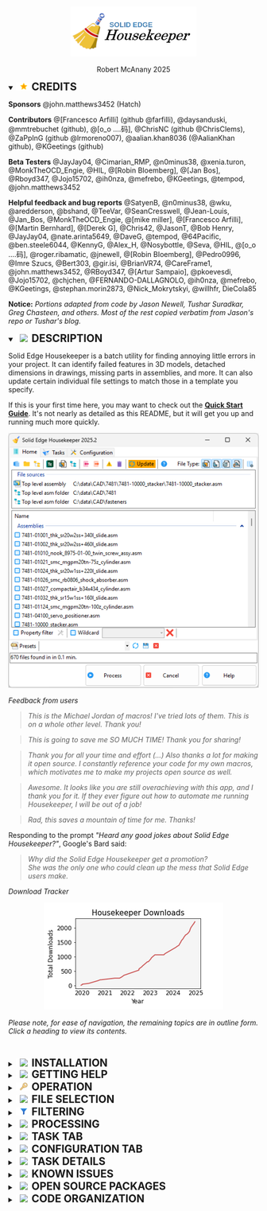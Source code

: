 <div class="center">
  <p align=center>
  <img src="My%20Project/media/logo.png" width=50%;>
  <p align=center>
  <span class="description">Robert McAnany 2025</span>
</div>

<details open><summary><h2 style="margin:0px; display:inline-block"><img src="My%20Project/media/spacer.png"><img src="Resources/icons8-gold-star-16.png"><img src="My%20Project/media/spacer.png">CREDITS</h2></summary>

**Sponsors**
@john.matthews3452 (Hatch)

**Contributors**
@[Francesco Arfilli] (github @farfilli), @daysanduski, @mmtrebuchet (github), @[o_o ....码], @ChrisNC (github @ChrisClems), @ZaPpInG (github @lrmoreno007), @aalian.khan8036 (@AalianKhan  github), @KGeetings (github)

**Beta Testers**
@JayJay04, @Cimarian_RMP, @n0minus38, @xenia.turon, @MonkTheOCD_Engie, @HIL, @[Robin BIoemberg], @[Jan Bos], @Rboyd347, @Jojo15702, @ih0nza, @mefrebo, @KGeetings, @tempod, @john.matthews3452

**Helpful feedback and bug reports**
@SatyenB, @n0minus38, @wku, @aredderson, @bshand, @TeeVar, @SeanCresswell, @Jean-Louis, @Jan_Bos, @MonkTheOCD_Engie, @[mike miller], @[Francesco Arfilli], @[Martin Bernhard], @[Derek G], @Chris42, @JasonT, @Bob Henry, @JayJay04, @nate.arinta5649, @DaveG, @tempod, @64Pacific, @ben.steele6044, @KennyG, @Alex_H, @Nosybottle, @Seva, @HIL, @[o_o ....码], @roger.ribamatic, @jnewell, @[Robin BIoemberg], @Pedro0996, @Imre Szucs, @Bert303, @gir.isi, @BrianVR74, @CareFrame1, @john.matthews3452, @RBoyd347, @[Artur Sampaio], @pkoevesdi, @Jojo15702, @chjchen, @FERNANDO-DALLAGNOLO, @ih0nza, @mefrebo, @KGeetings, @stephan.morin2873, @Nick_Mokrytskyi, @willhfr, DieCola85

**Notice:**
*Portions adapted from code by Jason Newell, Tushar Suradkar, Greg Chasteen, and others.  Most of the rest copied verbatim from Jason's repo or Tushar's blog.*

</details>

<details open><summary><h2 style="margin:0px; display:inline-block"><img src="My%20Project/media/spacer.png"><img src="Resources/Info-16.png"><img src="My%20Project/media/spacer.png">DESCRIPTION</h2></summary>

Solid Edge Housekeeper is a batch utility for finding annoying little errors in your project. It can identify failed features in 3D models, detached dimensions in drawings, missing parts in assemblies, and more.  It can also update certain individual file settings to match those in a template you specify.

If this is your first time here, you may want to check out the [<ins>**Quick Start Guide**</ins>](https://github.com/rmcanany/SolidEdgeHousekeeper/blob/master/quick_start_guide.md).  It's not nearly as detailed as this README, but it will get you up and running much more quickly.


<p align="center">
  <img src="My%20Project/media/home_tab_done.png">
</p>

*Feedback from users*

> *This is the Michael Jordan of macros!  I've tried lots of them.  This is on a whole other level.  Thank you!*

> *This is going to save me SO MUCH TIME!  Thank you for sharing!*

> *Thank you for all your time and effort (...) Also thanks a lot for making it open source. I constantly reference your code for my own macros, which motivates me to make my projects open source as well.*

> *Awesome. It looks like you are still overachieving with this app, and I thank you for it. If they ever figure out how to automate me running Housekeeper, I will be out of a job!*

> *Rad, this saves a mountain of time for me. Thanks!*

Responding to the prompt *"Heard any good jokes about Solid Edge Housekeeper?"*, Google's Bard said:

> *Why did the Solid Edge Housekeeper get a promotion?*  
> *She was the only one who could clean up the mess that Solid Edge users make.*

*Download Tracker*

<p align="center">
  <img src="My%20Project/media/plot_downloads.png">
</p>

*Please note, for ease of navigation, the remaining topics are in outline form.  Click a heading to view its contents.*

</details>

<details><summary><h2 style="margin-bottom:-20px; display:inline-block"><img src="My%20Project/media/spacer.png"><img src="Resources/TaskSaveAs.png"><img src="My%20Project/media/spacer.png">INSTALLATION</h2></summary>


The preferred method is to clone the project and compile it yourself.  The other option is to use the [<ins>**Latest Release**</ins>](https://github.com/rmcanany/SolidEdgeHousekeeper/releases). It will be the top entry on the page. 


<p align="center">
  <img src="My%20Project/media/release_page.png">
</p>

Click the file `SolidEdgeHousekeeper-VYYYY.N.zip` (`YYYY` = Year, `N` = Release Number).  You may have to expand the Assets dropdown to see it.  Your browser should prompt you to save it. 

Choose a convenient location on your machine. Extract the zip file (right-click > Extract All).  Verify the directory is not read-only (right-click > Properties).  The program needs write access to function properly.  

Double-click `Housekeeper.exe` to run.  The first time you do, you may get a `Windows Protected Your PC` message.  You can click `More Info` followed by `Run Anyway` to launch the program. 

</details>

<details>
<summary><h2 style="margin:0px; display:inline-block"><img src="My%20Project/media/spacer.png"><img src="Resources/icons8_help_16.png"><img src="My%20Project/media/spacer.png">GETTING HELP</h2></summary>

Start with the context-sensitive help icon ![Table of Contents](My%20Project/media/help.png).  Every command, and most dialogs, have one.  

If you need more general information, try the [<ins>**Readme**</ins>](#readme).  GitHub provides a Table of Contents with links to all topics in the file.  Look for this icon ![Table of Contents](Resources/github_toc.png) on the far right of the file's header banner.  It opens an outline view of the document, which can be a great help in finding what you're looking for.

Ask questions, report bugs, or suggest improvements on the [<ins>**Solid Edge Forum**</ins>](https://community.sw.siemens.com/s/topic/0TO4O000000MihiWAC/solid-edge).

## HELPING OUT

If you want to make Housekeeper better, join us as a beta tester! Beta testing is nothing more than conducting your own workflow on your own files and telling me if you run into problems. It isn't meant to be a lot of work. The big idea is to make the program better for you and me and everyone else!

To sign up, message me, RobertMcAnany, on the forum. (The `Messages` button is hidden under your profile picture, at the very top right of the page). Unsubscribe the same way. To combat bots and spam, I will probably ignore requests from `User16612341234...`. (Change you nickname in `My Profile`, also under your profile picture). 

If you know .NET, or want to learn, there's more to do!  If you're new to GitHub collaboration, head over to [<ins>**ToyProject**</ins>](https://github.com/rmcanany/ToyProject). There are instructions and links to get you up to speed.  Otherwise, feel free to fork the repo and start in with those PRs!
</details>

<details>
<summary><h2 style="margin:0px; display:inline-block"><img src="My%20Project/media/spacer.png"><img src="Resources/icons8-key-16.png"><img src="My%20Project/media/spacer.png">OPERATION</h2></summary>

![Tabs](My%20Project/media/tabs.png)

Select which files to process on the **Home Tab**.  Select what to do on the **Task Tab**.  There are many options for selecting files.  See [<ins>**FILE SELECTION**</ins>](#file-selection) below for details. 

If any errors are found, a log file will be written to your temp folder. It will identify each error and the file in which it occurred. When processing is complete, the log file is opened in Notepad for review. If you want to open an old log file, look for file names starting with 'Housekeeper' in the `%temp%` folder.

![Status Bar](My%20Project/media/status_bar_ready.png)

To start execution, click the `Process` button.  The status bar tracks progress. You can also stop execution if desired. See the [<ins>**PROCESSING**</ins>](#processing) section for details.

</details>


<details><summary><h2 style="margin:0px; display:inline-block"><img src="My%20Project/media/spacer.png"><img src="Resources/icons8_Folders_16.png"><img src="My%20Project/media/spacer.png">FILE SELECTION</h2></summary>

<details><summary><h3 style="margin:0px; display:inline-block"><img src="My%20Project/media/spacer.png"><img src="Resources/icons8_Folder_16.png"><img src="My%20Project/media/spacer.png">Selection</h3></summary>

You can select files by folder, subfolder, top-level assembly, top-level folder, or list. There can be any number of each, in any combination.  

Another option is to drag and drop files from Windows File Explorer. You can use drag and drop and the toolbar in combination.

An alternative method is to select files with errors from a previous run. 

For new users, there is one potential point of confusion.  Most of the commands discussed below populate the *File Sources* list, not the *File List* itself.  To get the *File List* from the *File Sources*, you need to click the `Update` button.  If an update is needed, it should be colored orange to let you know.

![Toolbar](My%20Project/media/selection_toolbar_labeled.png)

<details><summary><h4 style="margin:0px; display:inline-block">Select by Folder</h4></summary>

Choose this option to select individual files, files within a single folder, or a folder and its subfolders. Referring to the toolbar diagram, tool group 1, 

- Click ![File](Resources/icons8_versions_16.png) to select individual files
- Click ![Folder](Resources/icons8_Folder_16.png) to select a single folder
- Click ![Folders](Resources/icons8_folder_tree_16.png) to select a folder and sub folders

The dialog that appears with these commands has `multi-select` enabled, meaning you can select any number of files/folders at a time.

</details>

<details><summary><h4 style="margin:0px; display:inline-block">Select from TeamCenter</h4></summary>

Choose this option to select files from TeamCenter. Referring to the toolbar diagram, tool group 2, 

- Click ![TeamCenter](Resources/teamcenter.png) to select files from TeamCenter.  The following dialog is displayed.

![Add Teamcenter Items](My%20Project/media/add_teamcenter_items.png)

You search by Item ID and Revision, pasting from Excel if desired.  Prompts for a login if required.  If the Revision field is blank, it returns the most recent.  You can filter by file type.  You can add all files, or select from the list. 

The files are downloaded to your cache, then copied into Housekeeper's file list.  

The options button ![Options](Resources/icons8_Tools_16.png) lets you enter a regular expression to use to validate the Item ID and Revision.  For no validation, enter `^.*$`.  Regular expressions are flexible and powerful, but explaining them is beyond the scope of this document. For more information see [<ins>**REGEX in .NET**</ins>](https://learn.microsoft.com/en-us/dotnet/standard/base-types/regular-expression-language-quick-reference), or better yet find a programmer who uses them daily.  That's what I do.

</details>

<details><summary><h4 style="margin:0px; display:inline-block">Select by Top Level Assembly</h4></summary>

Choose this option to select files linked to an assembly. Referring to the toolbar diagram, tool group 3, 

- click ![Assembly](Resources/ST9%20-%20asm.png) to choose the assembly
- click ![Assembly Folders](Resources/icons8_Folders_16.png) to choose the search path for *where used* files

You would be asking for trouble specifying more than one top-level assembly.  However, you can have any number of folders.  As with the previous commands, `multi-select` is enabled for folders. Note the program always includes subfolders for *where used* files.

There are a lot of options with this selection type.  They are covered here.  Shown below is the top-level assembly configuration page.

![Top level assembly options](My%20Project/media/configuration_tab_top_level_assembly_page.png)

A top level assembly search can optionally report files with no links to the assembly.  Set this and other options on the **Configuration Tab -- Top Level Assembly Page** as shown above.

When selecting a top-level assembly, you can automatically include the folder in which it resides. This `auto include` option is on by default. 

If `auto include` is turned off, you do not have to specify any folders. In that case, Housekeeper simply finds files directly linked to the specified assembly and subassemblies. Note this means that no draft files will be found. For that reason, a warning is displayed; disable the `Warn me` option to turn it off.

If you *do* specify one or more folders, there are two options for performing *where used*, **Top Down** or **Bottom Up** (see next). Guidelines are given below, however it's not a bad idea to try both methods to see which works best for you.

<details><summary><h5 style="margin:0px; display:inline-block">Bottom Up</h5></summary>

Bottom up is meant for general purpose (hopefully indexed) directories (e.g., `\\BIG_SERVER\all_parts\`), where the number of files in the folder(s) far exceed the number of files in the assembly. The program gets links by recursion, then finds draft files with *where used*. If your draft files have the same name as the model they depict, click that option and the program will find drawings directly, bypassing the often time-consuming *where used* operation. 

A bottom up search requires a valid Fast Search Scope filename, (e.g., `C:\Program Files\...\Preferences\FastSearchScope.txt`), which tells the program if the specified folder is on an indexed drive. 

</details>

<details><summary><h5 style="margin:0px; display:inline-block">Top Down</h5></summary>

Top down is meant for self-contained project directories (e.g., `C:\Projects\Project123\`), where most of the files in the folder(s) are related to the assembly. The program opens every file within and below the top-level assembly folder(s). As it does, it creates a graph of the links. The graph is subsequently traversed to find related files. I don't know how it works; my son did that part. 

A bottom up search requires a valid LinkMgmt filename, (e.g., `C:\Program Files\...\Preferences\LinkMgmt.txt`), which tells the program the order in which to resolve links. 

</details>

<details><summary><h5 style="margin:0px; display:inline-block">Include Parents of Part Copies</h5></summary>

This option may be confusing.  Referring to the diagram, note that `C.par` is a parent of `B.par`.  `B.par` is in `top.asm`, while `C.par` is not. Enabling the option means that `C.par` would be included in the search results.

![Top level assembly options](My%20Project/media/top_level_assy_diagram.png)

</details>

</details>

<details><summary><h4 style="margin:0px; display:inline-block">Select by List</h4></summary>

OK, that's enough about top-level assemblies.  Getting back to our file selection options, referring to the toolbar diagram, tool group 4, 
- Click ![Import List](Resources/icons8_Import_16.png) to import a list
- Click ![Export List](Resources/icons8_Export_16.png) to export one

If you are importing a list from another source, be aware that the file names must contain the full path.  E.g., `D:\Projects\Project123\Partxyz.par`, not just `Partxyz.par`.

</details>

<details><summary><h4 style="margin:0px; display:inline-block">Tools</h4></summary>

Referring to the toolbar diagram, tool group 5, 
- Click ![Errors](Resources/icons8_Error_16.png) to select only files that encountered an error. All other files will be removed from the list.  To reproduce the TODO list functionality from previous versions, you can export the resultant list if desired.
- Click ![Remove All](Resources/icons8_trash_16.png) to remove all folders and files from the list.

</details>

<details><summary><h4 style="margin:0px; display:inline-block">Update</h4></summary>

Referring to the toolbar diagram, tool group 6, 
- Click ![Update](Resources/Synch_16.png) to populate the file list from the File Sources and Filters. If any Sources are added or removed, or a change is made to a Filter (see [<ins>**Filtering**</ins>](#filtering) below), an update is required.  In those cases the button will turn orange to let you know.  

</details>

<details><summary><h4 style="margin:0px; display:inline-block">File Type</h4></summary>

You can limit the search to return only selected types of Solid Edge files. Referring to the toolbar diagram, tool group 7, 
- Click ![Assembly](Resources/ST9%20-%20asm.png) to toggle assembly file selection
- Click ![Part](Resources/ST9%20-%20par.png)  to toggle part file selection
- Click ![Sheet Metal](Resources/ST9%20-%20psm.png)  to toggle sheet metal file selection
- Click ![Draft](Resources/ST9%20-%20dft.png)  to toggle draft file selection

</details>

<details><summary><h4 style="margin:0px; display:inline-block">File List Options</h4></summary>

You can customize the list to show file properties if desired.  Referring to the toolbar diagram, tool group 8, 
- Click ![Columns](Resources/icons8_table_properties_16.png) to open the column selection pane, shown on the left below

![Customize file list columns](My%20Project/media/file_list_columns_customize.png)

Click the Add button to bring up the Property Selector dialog.  By default, it shows properties you added to your Favorites.  To show all properties, click the Show All Props button.  Note, before you can use properties, they must first be read from your templates.  See the [<ins>**Templates Page**</ins>](#templates-page) for details.

Getting properties for a large number of files can take some time.  If that's the case, when you click Update, the program asks whether or not to display them.

You can edit properties directly on the list.  Double-click the property and enter the new value.  You can also sort the list by column.  Click the column header to sort.  Click it again to reverse the order.

</details>

<details><summary><h4 style="margin:0px; display:inline-block">Shortcut Menu</h4></summary>

If you select one or more files on the list, you can click the right mouse button for more options.  

![Shortcut Menu](My%20Project/media/shortcut_menu.png)

- **Open:** Opens the files in Solid Edge.
- **Open folder:** Opens the files in Windows File Explorer.
- **Find linked files:** Populates the list with files linked to a top-level assembly.  Similar to **Update** but no other File Sources are processed.
- **Process selected:** Runs selected Tasks on the selected files. This does the same thing as clicking the **Process** button.
- **Remove from list:** Moves the files to the *Excluded files* section of the list.
- **Move to Recycle Bin:** This is kinda asking for trouble, but can be handy with top-level assembly `Report unrelated files`.  If there are a lot of them, cleanup is a hassle.  Here's how I do it now.  
 
  - Save the Unrelated Files report as a `*.txt` file
  - Empty out the Recycle Bin
  - Clear the file list from the previous run.  *This is important so you don't mix in good files with the bad.*
  - Import the `*.txt` file and update the list
  - Select files you no longer need and use this command.  Then open the top level assembly; if it complains about missing files, run `Restore items` from the Recycle Bin.  (I do a few files at a time, then repeat.)

</details>

</details>

<details><summary><h3 style="margin:0px; display:inline-block"><img src="My%20Project/media/spacer.png"><img src="Resources/icons8_list_view_16.png"><img src="My%20Project/media/spacer.png">Sorting</h3></summary>

You can sort the file list in a variety of ways.

![File list sorting options](My%20Project/media/configuration_tab_sorting_page.png)

The options are `Unsorted`, `Alphabetical`, `Dependency`, or `Random sample`.  Set the sort mode on the **Configuration Tab -- Sorting Page** as shown above.

The `Unsorted` option is primarily intended to preserve the order of imported lists.  In some cases, for example printing job packets for distrubution, you may want to keep duplicate entries in the list.  Enable the option `Keep duplicates` to do so.

The `Dependency` option is useful in conjunction with the `Update part copy` command.  It is intended to help eliminate the tedious `model out-of-date` (dark gray corners) on drawings. 

Dependency ordering is not fool proof.  It has trouble with mutual dependencies, such as Interpart copies.  I've had some luck simply running `Update part copy` twice in a row.

The `Random sample` option randomly selects and shuffles  a fraction of the total files found.  The `Sample fraction` is a decimal number between `0.0` and `1.0`. This option is primarily intended for software testing, but can be used for any purpose.

</details>

<details><summary><h3 style="margin:0px; display:inline-block"><img src="My%20Project/media/spacer.png"><img src="Resources/TaskSetDocumentStatus.png"><img src="My%20Project/media/spacer.png">Document Status Options</h3></summary>

If you use the document Status functionality, you know that some settings place the file in read-only mode. These cannot normally be processed by Housekeeper.

You can get around this by checking `Process files as Available regardless of document Status`. Set the option on the **Configuration Tab -- Status Page** as shown below.

![Document Status](My%20Project/media/configuration_tab_status_page.png)

After processing, you can choose to change the Status back to the old value, or pick a new one. In the example, I decided to change everything to Available. You can select the new Status by clicking the appropriate button in the table. For instance, if you wanted to convert all Baselined files to Released, you would click the last button on the second row.

If you want simply to change the Status on a batch of files, rather than using this option, run the `Change Document Status` task instead.  That command runs in Microsoft's Structure Storage mode and is 100x to 400x faster than Solid Edge.

If you don't need to worry about document Status for your current task, it's not a bad idea to disable the `Process files as Available` option. That's because, when enabled, it has to open the file in Structured Storage before and after the run.  That shouldn't hurt anything, but opening and closing files unnecessarily isn't the greatest idea in the world.

</details>

</details>


<details><summary><h2 style="margin:0px; display:inline-block"><img src="My%20Project/media/spacer.png"><img src="Resources/icons8-filter-16.png"><img src="My%20Project/media/spacer.png">FILTERING</h2></summary>

Filters are a way to refine the list of files to process.  You can filter on file properties, or filenames (with a wildcard search). They can be used alone or in combination.

![Filter Toolbar](My%20Project/media/filter_toolbar.png)

<details><summary><h3 style="margin:0px; display:inline-block"><img src="My%20Project/media/spacer.png"><img src="Resources/icons8-search-16.png"><img src="My%20Project/media/spacer.png">Property Filter</h3></summary>

The property filter allows you to select files by their property values. Prior to using this tool, you first need to populate properties from your templates.  Please refer to instructions in the [<ins>**Configuration Tab -- Templates Page**</ins>](#templates-page) section of this Readme.

To configure a property filter, click the tool icon ![Configure](Resources/icons8_Tools_16.png) to the right of the Property filter checkbox. 

The Property Filter checks Draft files, but they often don't have properties of their own. For those files, Housekeeper can also search any models the drawing contains for the specified properties. Set the option on the [<ins>**Configuration Tab -- General Page**</ins>](#general-page). One situation where you might want to disable this option is when searching for file Status. See [<ins>**Document Status Options**</ins>](#document-status-options) below.

This is a powerful tool with a lot of options. These are detailed below.

<p align="center">
  <img src="My%20Project/media/property_filter.png">
</p>

<details><summary><h4 style="margin:0px; display:inline-block">Composing a Filter</h4></summary>

Compose a filter by defining one or more **Conditions**, and adding them one-by-one to the list. A **Condition** consists of a **Property**, a **Comparison**, and a **Value**. For example, `Material contains stainless`, where `Material` is the **Property**, `contains` is the **Comparison**, and `stainless` is the **Value**.

Any number of Conditions are allowed for a filter. The filters can be saved, modified, and deleted.  The tools to do so are in the **Toolbar -- Saved Setting Group**.

</details>

<details><summary><h4 style="margin:0px; display:inline-block">Property Set</h4></summary>

In addition to entering the `Property name`, you must also specify the `Property set`, either `System` or `Custom`.

`System` properties are in every Solid Edge file. They include `Material`, `Project`, etc. Some are in English only, others are localized.

`Custom` properties are ones that you create, probably in a template. Solid Edge also creates some Custom properties for you. These include `Exposed Variables` and output from the `Inspect > Physical Properties` command. The custom property names can be in any language. (In theory, at least -- not tested at this time. Not sure about the Solid Edge entries either.)

Template properties will know their `PropertySet`.  Unless you added it manually, that is, in which case you specify it yourself.

</details>

<details><summary><h4 style="margin:0px; display:inline-block">Comparison</h4></summary>

Select the Comparison from its dropdown box. The choices are `contains`, `is_exactly`, `wildcard_match`, `regex_match`, `>`, or `<`. The options `is_exactly`, `>`, and `<` are hopefully self-explanatory.

`Contains` means the **Value** can appear anywhere in the property. For example, if you specify `Aluminum` and a part file has `Aluminum 6061-T6`, you will get a match. Note, at this time, all Values (except see below for dates and numbers) are converted to lower case text before comparison. So `ALUMINUM`, `Aluminum`, and `aluminum` would all match.

`Wildcard_match` searches for a match with a wildcard pattern. For example `[bfj]ake` would match `bake`, `fake`, and `jake`. A more familiar example might be `Aluminum*`, which would match `Aluminum 6061-T6`, `Aluminum 2023`, etc. Unlike `contains`, in this example, `Cast Aluminum Jigplate` would *not* match because it doesn't start with `Aluminum`. (`*Aluminum*` *would* match, by the way.)

Internally the [<ins>**VB Like Operator**</ins>](https://docs.microsoft.com/en-us/dotnet/visual-basic/language-reference/operators/like-operator) is used to make the wildcard comparison.  Visit the link for details and examples.

`Regex_match` uses Regular Expressions.  They are flexible and powerful, but explaining them is beyond the scope of this document. For more information see [<ins>**REGEX in .NET**</ins>](https://learn.microsoft.com/en-us/dotnet/standard/base-types/regular-expression-language-quick-reference), or better yet find a programmer who uses them daily.  That's what I do.

</details>

<details><summary><h4 style="margin:0px; display:inline-block">Filter Formula</h4></summary>

**Default Formula**

Each Condition is assigned a variable name, (`A`, `B`, `...`). The default filter formula is to match all conditions (e.g., `A AND B AND C`).

In the image above, sticking with the default formula means you would get all parts in project 7481 made out of Stainless and engineered by Fred, i.e., `A AND B AND C`.

**Editing the Formula**

You can optionally change the formula. Click the `Edit Formula` button in the toolbar and type the desired expression. For example, if you wanted all parts from Project 7481, **either** made out of Stainless, **or** engineered by Fred, you would enter the formula shown, 
i.e., `A AND (B OR C)`.

**One More Thing About the Formula**

Prior to Housekeeper V2024.2, the formula, a boolean expression, was parsed and evaluated using the .NET built-in `VBScript` engine.  Oversimplifying a bit, that is no longer supported on 64-bit operating systems.

The program now uses `PowerShell` to do the evaluation.  The communication code is built into .NET, but `PowerShell` itself has to be installed separately.  On recent versions of Windows (maybe back to Win7, not sure) it comes bundled with the OS, so it shouldn't be an issue.

If there is an issue, like `PowerShell` isn't installed, you won't get an error message.  Instead, you'll get no files matching your property search.  If you know that's wrong, please mention it on the [<ins>**Solid Edge Forum**</ins>](https://community.sw.siemens.com/s/topic/0TO4O000000MihiWAC/solid-edge).  There may be other more .NET-native ways of evaluating the formula.

</details>

<details><summary><h4 style="margin:0px; display:inline-block">Dates and Numbers</h4></summary>

Dates and numbers are converted to their native format when possible. This is done to obtain commonsense results for `<` and `>`. Note the conversion is attempted even if the property type is `TEXT`, rather than `NUMBER`, `DATE`, or `YES/NO`.

Dates take the form `YYYYMMDD` when converted. This is the format that must be used in the `Value` field. So if you wanted all files dated before January 1, 2022, your condition would be `Custom.Date < 20220101`. The conversion is supposed to be locale-aware, however this has not been tested. Please ask on the Solid Edge Forum if it is not working correctly for you.

Numbers are converted to floating point decimals. In Solid Edge many numbers, in particular those from the variable table, include units. These must be stripped off by the program to make comparisons. Currently only distance and mass units are checked (`in`, `mm`, `lbm`, `kg`). It`s easy to add more, so please ask on the Forum if you need others.

</details>

<details><summary><h4 style="margin:0px; display:inline-block">Document Status</h4></summary>

You can select files based on Status, but not like this:
	
`System.Status contains Available`

There is a number associated with each Status value. You have to use that instead of the name.  

Here is a way to get all `Available` files: `System.Status is_exactly 0`

For *everything but* `Available` you could use: `System.Status > 0`

Here's the list:

- `0 Available`
- `1 InWork`
- `2 InReview`
- `3 Released`
- `4 Baselined`
- `5 Obsolete`

As mentioned above, this is a situation where the option `Include Draft file model documents in search` can yield confusing results. For example, an `InWork` Draft file containing a `Released` part would appear in a search for `Released` documents.

</details>

<details><summary><h4 style="margin:0px; display:inline-block">Saved Settings</h4></summary>

The filters are saved in `property_filter_saved_settings.json` in the `Preferences` directory under the root directory of `Housekeeper.exe`. If desired, you can create a master copy of the file and share it with others. 

</details>

</details>

<details><summary><h3 style="margin:0px; display:inline-block"><img src="My%20Project/media/spacer.png"><img src="Resources/wildcard_17.png"><img src="My%20Project/media/spacer.png">File Name Filter</h3></summary>

The wildcard filter operates on file names. Simply enter the wildcard pattern in the provided combobox.  Wildcard patterns are automatically saved for future use.  Delete a pattern that is no longer needed by selecting it and clicking ![Draft](Resources/icons8_Close_Window_16.png).
 
As suggested above, see [<ins>**VB Like Operator**</ins>](https://docs.microsoft.com/en-us/dotnet/visual-basic/language-reference/operators/like-operator) for details and examples.

</details>

</details>

<details><summary><h2 style="margin:0px; display:inline-block"><img src="My%20Project/media/spacer.png"><img src="Resources/icons8_Circled_Play_16.png"><img src="My%20Project/media/spacer.png">PROCESSING</h2></summary>


![Tabs](My%20Project/media/status_bar_running.png)

Press the Process button to start executing the chosen tasks. If one or more files on the list were selected, only those are processed. Otherwise, all files are processed.

A checkbox ![Error](Resources/icons8_unchecked_checkbox_16.png) to the left of the file name indicates it has yet to be processed. Afterwards, if no errors were detected, a checkmark ![Error](Resources/icons8_Checked_Checkbox_16.png) is shown. Otherwise, an error indicator ![Error](Resources/icons8_Error_16.png) is displayed.

You can monitor progress on the status bar.  It shows the number of files processed, the current file, and an estimate of time remaining.
 
You can interrupt the program before it finishes. As shown above, while processing, the Cancel button changes to a Stop button.  Just click that to halt execution.  It may take several seconds to register the request.  It doesn't hurt to click it a couple of times.

To save some time, you can process files in the background, without graphics.  This capability is somewhat experimental; let me know if you run into problems.  To save some space on Solid Edge's Most Recently Used list, you can disable adding files that are processed by Housekeeper.  Both options are set on the [<ins>**Configuration Tab -- General Page**</ins>](#general-page).

</details>

<details><summary><h2 style="margin:0px; display:inline-block"><img src="My%20Project/media/spacer.png"><img src="Resources/icons8_list_view_16.png"><img src="My%20Project/media/spacer.png">TASK TAB</h2></summary>

The Task Tab is where you choose what operations to perform.

<p align="center">
  <img src="My%20Project/media/sheetmetal_done.png">
</p>

<details><summary><h3 style="margin:0px; display:inline-block">Task Controls</h3></summary>

To enable a task, click its left-most checkbox.  If it has options, they will appear when the task is selected.  You can hide the options by clicking ![Collapse](Resources/collapse.png) (Collapse).  If you don't want the options to automatically appear, enable `Only show options manually` at the bottom of the Options pane.

When a task is selected, the applicable file types are automatically enabled.  This is indicated by the four other checkboxes on the task's header row.  You can de-select any you don't want to process.

To open the task's help page, click ![Help](Resources/icons8_help_16.png) on the right side of its header row.  There you can learn what the task does and details about any options it has.

</details>

<details><summary><h3 style="margin:0px; display:inline-block">General Controls</h3></summary>

The row at the top of the task list has buttons that operate on all tasks.  Click the left-most checkbox to disable all.  Click ![Collapse](Resources/collapse.png) (Collapse All) to hide options for all selected tasks.  

The remaining four buttons toggle file type selection.  In order, they are ![Assembly](Resources/ST9%20-%20asm.png) (Assembly), ![Part](Resources/ST9%20-%20par.png) (Part), ![Sheetmetal](Resources/ST9%20-%20psm.png) (Sheetmetal), and ![Draft](Resources/ST9%20-%20dft.png) (Draft).  

On the far right ![Help](Resources/icons8_help_16.png) brings up general help for the task tab.

</details>

<details><summary><h3 style="margin:0px; display:inline-block">Customizing</h3></summary>

You can customize the list.  To do so, click `Edit Task List` at the bottom of the form.  The following dialog will appear.

<p align="center">
  <img src="My%20Project/media/edit_task_list.png">
</p>

The left pane shows all available tasks.  The right pane shows the ones currently in use.  To reposition a task in the list, select it and click `Move up` or `Move down`.  To remove one, select it and click `Remove`.  

To add a task, select one from `AVAILABLE TASKS` and click `Add`.  You can have multiple copies of the same task.  This is handy for many situations.  For example, if you have a printer for small drawings and a plotter for large ones, you can place two `Print` tasks on the list and configure them accordingly.

Each task must have a unique name.  Rename one by double-clicking it in the list.  You can rename all of them, for example in your own language, if desired.

The tasks are color-coded.  Change the color by selecting the task, right-clicking, then selecting `Change color`.  I'm not kidding that the task needs to be selected *before* right-clicking.  Otherwise for some reason the task at the top of the list is modified.  Anyway, you can change hue, saturation and brightness.  A preview of your choices is provided on the dialog.

To save the changes, click `OK`, `Cancel` otherwise.  To start over with the task list, delete the file `task_list.json` in Housekeeper's Preferences directory.  Note, in doing so you will also lose any customizations you did, such as duplicated tasks, colors, etc.

Speaking of `task_list.json`, like any other file in the Preferences directory, you can share your customized version with others.  Just copy it into their Preferences directory.

</details>

<details><summary><h3 style="margin:0px; display:inline-block">Presets</h3></summary>

Presets are a way to capture any setup changes you make in the course of using the program. 

![Tabs](My%20Project/media/presets.png)

Presets help you perform recurring tasks you encounter as part of your job.  An example might be releasing a project.  You probably need to make sure files are up to date, parts have drawings, output files have been generated, etc., etc.  Each step takes a certain amount of setup, for example configuring a property filter, selecting tasks, tweaking options, and so on. 

Using Presets, you can capture that work one time.  The next time it comes up, choose the appropriate Preset and you're ready to go.  It saves a bit of time, but more importantly it can cut down on costly mistakes and delays.

To create a Preset, set up the program as desired, enter a name then click Save.  To load one, select it from the drop down, then click Load.  To delete one, select it and click Delete.  To make a change to an existing preset, load it, make the changes, then save.

To capture the task settings themselves (which you almost always want), before saving, be sure to enable the `Remember selected tasks between sessions` option on the **Configuration Tab -- General Page**.

Creating a baseline Preset, while not a requirement, can be helpful.  It's a known starting point for creating new ones.  It's also a quick, reliable way to set back up for everyday use of the program.

For commands with variable information, such as the output directory for `Save As`, you can leave that field blank when creating the Preset.  That way, if you accidentally click Process before setting it, the program will stop and prompt you for the missing information.

</details>

</details>

<details><summary><h2 style="margin:0px; display:inline-block"><img src="My%20Project/media/spacer.png"><img src="Resources/Support_16.png"><img src="My%20Project/media/spacer.png">CONFIGURATION TAB</h2></summary>


Global options for the program are set on this tab.

<details><summary><h3 style="margin:0px; display:inline-block">Top Level Assembly Page</h3></summary>

See the [<ins>**Top Level Assembly**</ins>](#select-by-top-level-assembly) section.

</details>

<details><summary><h3 style="margin:0px; display:inline-block">Status Page</h3></summary>

See the [<ins>**Document Status**</ins>](#document-status-options) section.

</details>

<details><summary><h3 style="margin:0px; display:inline-block">Sorting Page</h3></summary>

See the [<ins>**Sorting**</ins>](#sorting) section.

</details>

<details><summary><h3 style="margin:0px; display:inline-block">Templates Page</h3></summary>

Templates and related tools.

<p align="center">
  <img src="My%20Project/media/configuration_tab_templates_page.png">
</p>

Description of tab controls:

- `Assembly`, `Part`, `Sheetmetal`, `Draft`, `Material Table`
Buttons to let you specify template locations.
- `Update`
This is where you pre-populate properties for use in dialogs that need them.  See below.
- `Customize`
There are a lot of properties in a Solid Edge file.  This is where you decide which ones to see and in what order.  

<p align="center">
  <img src="My%20Project/media/customize_property_list.png">
</p>

The **Available Properties** are populated by clicking the `Update` button.  You then use the `Customize` dialog to add, remove, and rearrange as needed.  If you need a property not in the template, right-click the **Selected Properties** list and add it manually.

</details>

<details><summary><h3 style="margin:0px; display:inline-block">Server Query Page</h3></summary>

This is where you configure your server and query.

<p align="center">
  <img src="My%20Project/media/server_query.png">
</p>

Execute the query with the syntax `%{Server.Query|Rx}`.

Replace `x` in `|Rx` to retrieve field `x` in the query results.  Only one server and one query are supported at the moment.  

Example: `%{Server.Query|R2}` will return the second field in the record returned by the query. (If more than one record is returned, fields will come from the first one)


</details>

<details><summary><h3 style="margin:0px; display:inline-block">General Page</h3></summary>

Everything else.

<p align="center">
  <img src="My%20Project/media/configuration_tab_general_page.png">
</p>

Description of tab controls:

- `Use current Solid Edge session (if any)`
Normally Housekeeper will not start if Solid Edge is open.  This is to protect you in case opening a file causes an exception in Solid Edge.  This can happen with a corrupted file and other situations.  If it does, the program closes and reopens Solid Edge, causing any unsaved changes to be lost.  Enabling this option bypasses that check.
- `Warn me if file save is required`
This is a way for me to wag my finger one last time, reminding you to back up files before using the program.  It is enabled by default.  It's very annoying and you'll want to turn it off.  Just don't forget, I told you to make backups!
- `Do not show processed files in Most Recently Used List`
This keeps from clogging up Solid Edge's file list with those processed in batch mode.
- `Update list after this many files`
This controls the file list update frequency.  Setting it to `1` means update the list after each file is processed.  This is normally what you want.  However, you may want to increase it for Structured Storage mode, where updating the list is sometimes the most time-consuming part.
- `File list font size`
This allows you to change the font size of the file list.
- `Remember selected tasks between sessions`
When you close out of Housekeeper, it records the state of all settings, such as template locations, etc.  Normally that's what you want, but not necessarily for task selection.  This lets you decide how to handle that.
- `Property Filter -- Include Draft file model in search`
For details, see the [<ins>**Property Filter**</ins>](#property-filter) section
- `Property Filter -- Include the Draft file itself in search`
For details, see the [<ins>**Property Filter**</ins>](#property-filter) section
- `Check for newer version at startup`
Uses GitHub's API to get the most recent version and compare it to the running version.  Not everyone wants programs to access outside resources like that.  Feel free to disable it if desired; it won't hurt anything.
- `Remind me if I need to update the file list`
This is to tell the user that the file list is not automatically populated when folders (and other inputs) are selected.  There are reasons to do it that way, but it is confusing for new users.  The constant reminder is very annoying.  You'll want to disable it very quickly.

</details>

</details>


<!-- Everything below this line is auto-generated.  Do not edit. -->
<!-- Start -->

<details><summary><h2 style="margin:0px; display:inline-block"><img src="My%20Project/media/spacer.png"><img src="Resources/SE_asm.png"><img src="My%20Project/media/spacer.png">TASK DETAILS</h2></summary>

<details><summary><h3 style="margin:0px; display:inline-block"><img src="My%20Project/media/spacer.png"><img src="Resources/TaskSetDocumentStatus.png"><img src="My%20Project/media/spacer.png">Set document status</h3></summary>

Sets document status. Select the new status on the Options pane. 

![SetDocumentStatus](My%20Project/media/task_set_document_status.png)

Because certain status settings make the file read-only, the command only runs in Structured Storage mode (i.e. without Solid Edge). 

To eliminate potential confusion, it cannot run with the `Process as available` option on the **Configuration Tab -- Status Page**. 

</details>

<details><summary><h3 style="margin:0px; display:inline-block"><img src="My%20Project/media/spacer.png"><img src="Resources/TaskOpenSave.png"><img src="My%20Project/media/spacer.png">Open save</h3></summary>

Opens a document and saves in the current version.

</details>

<details><summary><h3 style="margin:0px; display:inline-block"><img src="My%20Project/media/spacer.png"><img src="Resources/TaskActivateAndUpdateAll.png"><img src="My%20Project/media/spacer.png">Activate and update all</h3></summary>

Loads all assembly occurrences' geometry into memory and does an update. Used mainly to eliminate the gray corners on assembly drawings. 

Can run out of memory for very large assemblies.

</details>

<details><summary><h3 style="margin:0px; display:inline-block"><img src="My%20Project/media/spacer.png"><img src="Resources/TaskUpdateMaterialFromMaterialTable.png"><img src="My%20Project/media/spacer.png">Update material from material table</h3></summary>

Checks to see if the part's material name and properties match any material in your material table. 

![UpdateMaterialFromMaterialTable](My%20Project/media/task_update_material_from_material_table.png)

If the names match, but their properties (e.g., density, face style, etc.) do not, the material is updated. If no match is found, or no material is assigned, it is reported in the log file.

There are several options for this command. 

- `Remove face style overrides`:  Change all face styles to match that of the material. 
- `Update face styles`:  Disabling this option leaves faces unchanged. 
- `Finish property determines face style`:  Uses the finish rather than the material face style. Note a face style with the same name as the finish must be present in the file. 
- `Finish property`: The property that contains finish information. Note the syntax required in the image above. Right click the text box to select it from a list. 
- `Finishes that don't change material appearance`: Enter these in the list provided. Note no action is taken with these finishes, so their face styles do *not* need to be present in the file. 
- `Override the Body face style`: Uses Part Painter to change the faces. 
- `Override the Material face style`: Uses the Material Table to change the faces. Note this option is currently disabled. 

</details>

<details><summary><h3 style="margin:0px; display:inline-block"><img src="My%20Project/media/spacer.png"><img src="Resources/TaskUpdatePartCopies.png"><img src="My%20Project/media/spacer.png">Update part copies</h3></summary>

In conjuction with `Assembly Activate and update all`, used mainly to eliminate the gray corners on assembly drawings. 

![UpdatePartCopies](My%20Project/media/task_update_part_copies.png)

You can optionally update the parent files recursively by enabling `Update parent documents` on the Options panel.

In many situations, only a few parts have part copies. Using this command with the Dependency Sort option can filter out those files, greatly speeding up processing. See details on the [<ins>**Configuration Tab -- Sorting Page**</ins>](#sorting).

</details>

<details><summary><h3 style="margin:0px; display:inline-block"><img src="My%20Project/media/spacer.png"><img src="Resources/TaskUpdatePhysicalProperties.png"><img src="My%20Project/media/spacer.png">Update physical properties</h3></summary>

Updates mass, volume, etc.  Models with no assigned density are reported in the log file. 

![Update Physical Properties](My%20Project/media/task_update_physical_properties.png)

You can optionally control the display of the physical properties symbols. They can either be shown, hidden, or left unchanged. To leave their display unchanged, disable both the `Show` and `Hide` options. 

Occasionally, the physical properties are updated correctly, but the results are not carried over to the Variable Table. The error is detected and reported in the log file. One fix that often works is to open the file in SE, change the material, then change it back. To see if it worked, run `Inspect > Physical Properties`, then check for `Mass` in the Variable Table. 

</details>

<details><summary><h3 style="margin:0px; display:inline-block"><img src="My%20Project/media/spacer.png"><img src="Resources/TaskUpdateModelSizeInVariableTable.png"><img src="My%20Project/media/spacer.png">Update model size in variable table</h3></summary>

Copies the model size to the variable table. 

![UpdateModelSizeInVariableTable](My%20Project/media/task_update_model_size_in_variable_table.png)

This is primarily intended for standard cross-section material (barstock, channel, etc.), but can be used for any purpose. Exposes the variables so they can be used in a callout, parts list, or the like. 

The size is determined using the built-in Solid Edge `RangeBox`. The range box is oriented along the XYZ axes. Misleading values will result for parts with an off axis orientation, such as a 3D tube. 

The size can be reported as `XYZ`, or `MinMidMax`, or both. `MinMidMax` is independent of the part's orientation in the file. Set your preference on the Options panel. Set the desired variable names there, too. 

Note that the values are non-associative copies. Any change to the model will require rerunning this command to update the variable table. 

The command reports sheet metal size in the formed state. For a flat pattern, instead of creating new variables using this command, you can use the variables already created by the flat pattern command -- `Flat_Pattern_Model_CutSizeX`, `Flat_Pattern_Model_CutSizeY`, and `Material Thickness`. If you have an entry in the Material Table Gage Properties Tab `Sheet Metal Gage` combobox, you can use that instead of (or along with) `Material Thickness`. 

</details>

<details><summary><h3 style="margin:0px; display:inline-block"><img src="My%20Project/media/spacer.png"><img src="Resources/TaskUpdateDesignForCost.png"><img src="My%20Project/media/spacer.png">Update design for cost</h3></summary>

Updates DesignForCost and saves the document.

An annoyance of this command is that it opens the DesignForCost Edgebar pane, but is not able to close it. The user must manually close the pane in an interactive Sheetmetal session. The state of the pane is system-wide, not per-document, so closing it is a one-time action. 

</details>

<details><summary><h3 style="margin:0px; display:inline-block"><img src="My%20Project/media/spacer.png"><img src="Resources/TaskUpdateDrawingViews.png"><img src="My%20Project/media/spacer.png">Update drawing views</h3></summary>

Checks drawing views and parts lists, and updates them if needed.

</details>

<details><summary><h3 style="margin:0px; display:inline-block"><img src="My%20Project/media/spacer.png"><img src="Resources/TaskUpdateFlatPattern.png"><img src="My%20Project/media/spacer.png">Update flat pattern</h3></summary>

Updates flat patterns. If the update was not successful, or no flat patterns were found, it is reported in the log file. 

Before updating the flat pattern, this command first regenerates the flat *model*. That is the parent geometry of the flat pattern. If you have an automated model-to-laser pipeline, you may have noticed that sometimes an exported flat model contains no geometry. This is a fix for that situation.

</details>

<details><summary><h3 style="margin:0px; display:inline-block"><img src="My%20Project/media/spacer.png"><img src="Resources/TaskBreakLinks.png"><img src="My%20Project/media/spacer.png">Break links</h3></summary>

Breaks external links to a file.  This is irreversible, so you know, think about it. 

![BreakLinks](My%20Project/media/task_break_links.png)

The command options are explained below. 

`Break part copy design links` and `Break part copy construction links` remove links created with the `Part Copy` command. The geometry remains intact.

`Break Excel links` removes Excel references from `Variable` and `Dimension` formulas. In both cases, the value remains as it was before the link was removed.

`Break all interpart links` is the sledgehammer option. It removes the links cited above. It also removes `included links` in profiles and `pasted links` in the variable table. It might do more.  The complete API documentation (below) is, uh, short on details. 

![Break all interpart links](My%20Project/media/break_all_interpart_links_documentation.png)

`Break draft model links` converts drawing views to 2D, removing external references in the process. In testing it quickly became apparent that this operation also converts Property text to blank lines in Callouts. 

![Title Block](My%20Project/media/title_block.png)

Luckily, Solid Edge can take care of that. That's in the program, but only for Callouts. If you have TextBoxes, Blocks, or other objects that use Property text, let me know. I can try to address those in a future release. 

</details>

<details><summary><h3 style="margin:0px; display:inline-block"><img src="My%20Project/media/spacer.png"><img src="Resources/TaskEditProperties.png"><img src="My%20Project/media/spacer.png">Edit properties</h3></summary>

Searches for text in a specified property and replaces it if found. 

![EditProperties](My%20Project/media/task_edit_properties.png)

The property, search text, and replacement text are entered on the Input Editor. To activate the editor click the `Edit` button in the options panel. 

![Find_Replace](My%20Project/media/property_input_editor.png)

This is a powerful tool with a lot of options.  These are detailed below. 

**Using the Input Editor**

Before using this command, you must pre-populate property choices from your templates. To do so, on the [<ins>**Configuration Tab -- Templates Page**</ins>](#templates-page), select your templates and click the `Update` button. There are a lot of properties.  After the update is complete, the `Customize` dialog appears. Choose which to make available there. If you need a property that is not in your templates, right-click the Favorites pane and click `Add property manually`. To access properties not in your Favorites, enable the `Show All Props` option on the toolbar. 

A `Property set`, either `System` or `Custom`, is required. The program will normally set the correct choice automatically. One exception is if you have a custom property with the same name as a system property. In that case, you have to select the appropriate one yourself. For more information about `Property sets`, see the [<ins>**Property Filter**</ins>](#property-filter) section in this README file. 

There are five search modes, `PT`, `WC`, `RX`, `EX`, and `X`. 

- `PT` stands for 'Plain Text'.  It is simple to use, but finds literal matches only. 
- `WC` stands for 'Wild Card'.  You use `*`, `?`  `[charlist]`, and `[!charlist]` according to the VB `Like` syntax. 
- `RX` stands for 'Regex'.  It is a more comprehensive (and notoriously cryptic) method of matching text. Check the [<ins>**.NET Regex Guide**</ins>](https://learn.microsoft.com/en-us/dotnet/standard/base-types/regular-expression-language-quick-reference) for more information.
- `EX` stands for 'Expression'.  It is discussed below. 
- `X` isn't really a search mode.  It means delete the chosen property. 

The properties are processed in the order in the table. To change the order, select a row and, on the toolbar `Row Tools` group, click the `Up` or `Down` arrow. The `Delete` button removes the selected row. 

You can save a setup for future use. In the toolbar `Saved Settings` group, enter the name and click `Save`. To retrieve a setting, click the down arrow and select it. To remove a setting, select it and click `Delete`. 

**Case Sensitivity**

The search *is not* case sensitive, the replacement *is*. For example, say the search is `aluminum`, the replacement is `ALUMINUM`, and the property value in a file is `Aluminum 6061-T6`. Then the new value would be `ALUMINUM 6061-T6`. 

**Property Substitution**

In addition to plain text and pattern matching, you can also do property substitution.   The example in the Input Editor above is telling the program to use the file name for the Document Number. To select a property, right-click the `Find` or `Replace` field and select `Insert property`. You can also type it in if preferred.  The formula has the same syntax as the Callout command, except preceeded with `System.` or `Custom.` as shown in the example. 

**Options**

If the specified property does not exist in the file, you can optionally add it by enabling `Add any property not already in file`. Note, this only works for `Custom` properties.  Adding `System` properties is not allowed. 

To delete a property, set the Find Search to `X`. As above, this only works for `Custom` properties. 

If you are changing `System.Material` specifically, you can also update the properties associated with the material itself. Select the option `For material, update density, face styles, etc.`. For more options to control the material updates, take a look at the command `Update material from material table`.Note this option is not currently compatible with `Run task without Solid Edge`. 

**Expressions**

An `expression` is similar to a formula in Excel. Expressions enable more complex manipulations of the `Replace` string. To create one, click the `Expression Editor` button on the input editor form. 

![Expression Editor](My%20Project/media/expression_editor.png)

You can perform string processing, create logical expressions, do arithmetic, and, well, almost anything.  The available functions are listed below. Like Excel, the expression must return a value.  Nested functions are the norm for complex manipulations. Unlike Excel, multi-line text is allowed, which can make the code more readable. 

You can check your expression using the `Test` button. If there are undefined variables, for example `%{Custom.Engineer}`, it prompts you for a value. When you are satisfied with your expression, dismiss the dialog by clicking the `X` on the upper right. The expression will be copied to the clipboard.  Click in the desired Replace text box and type CTRL-V. 

You can `Save` or `Save As` your expression with the buttons provided. Retreive them with the `Saved Expressions` drop-down. That drop-down comes with a few examples. You can study those to get the hang of it. To learn more, click the `Help` button.  That opens a web site with lots of useful information, and links to more. 

Available functions

`concat()`, `contains()`, `convert()`, `count()`, `countBy()`, `dateAdd()`, `dateTime()`, `dateTimeAsEpoch()`, `dateTimeAsEpochMs()`, `dictionary()`,`distinct()`, `endsWith()`, `extend()`, `first()`, `firstOrDefault()`, `format()`, `getProperties()`, `getProperty()`, `humanize()`, `if()`, `in()`, `indexOf()`, `isGuid()`, `isInfinite()`, `isNaN()`, `isNull()`, `isNullOrEmpty()`, `isNullOrWhiteSpace()`, `isSet()`, `itemAtIndex()`, `jObject()`, `join()`, `jPath()`, `last()`, `lastIndexOf()`, `lastOrDefault()`, `length()`, `list()`, `listOf()`, `max()`, `maxValue()`, `min()`, `minValue()`, `nullCoalesce()`, `orderBy()`, `padLeft()`, `parse()`, `parseInt()`, `regexGroup()`, `regexIsMatch()`, `replace()`, `retrieve`, `reverse()`, `sanitize()`, `select()`, `selectDistinct()`, `setProperties()`, `skip()`, `Sort()`, `Split()`, `startsWith()`, `store()`, `substring()`, `sum()`, `switch()`, `take()`, `throw()`, `timeSpan()`, `toDateTime()`, `toLower()`, `toString()`, `toUpper()`, `try()`, `tryParse()`, `typeOf()`, `where()`

**Run Task Without Solid Edge (Experimental)**

This option opens the file with Windows Structured Storage, instead of Solid Edge. It's *blazingly* fast -- 100x to 400x faster than Solid Edge. If you want to try this out, select the option `Run task without Solid Edge`. 

Note, Solid Edge presents exposed variables as Custom properties.  You can change those with this command, but Solid Edge will overwrite them the next time the file is opened. For those, rather than using this command, use `Edit Variables` instead. 

</details>

<details><summary><h3 style="margin:0px; display:inline-block"><img src="My%20Project/media/spacer.png"><img src="Resources/TaskEditVariables.png"><img src="My%20Project/media/spacer.png">Edit variables</h3></summary>

Adds, changes, and/or exposes variables. 

![EditVariables](My%20Project/media/task_edit_variables.png)

The information is entered on the Input Editor. Access the form using the `Edit` button. 

![Variable_Editor](My%20Project/media/variable_input_editor.png)

The Variable name is required.  There are restrictions on the name.  It cannot start with a number.  It can only contain letters and numbers and the underscore `_` character.

If a variable on the list is not in the file, it can optionally be added.  Set the behavior on the Options panel. 

The number/formula is not required if only exposing an existing variable, otherwise it is.  If a formula references a variable not in the file, the program will report an error.

You can use a file property in the formula.  Right-click the formula text box and select Insert Property to do so.  Note, the property is a static copy.  If it changes, this command needs to be run again to update the variable.  

If exposing a variable, the Expose name defaults to the variable name. You can optionally change it.  The Expose name does not have restrictions like the variable name. 

The variables are processed in the order in the table. To change the order, select a row and, on the toolbar `Row Tools` group, click the `Up` or `Down` arrow. The `Delete` button removes the selected row. 

You can save a setup for future use. In the toolbar `Saved Settings` group, enter the name and click `Save`. To retrieve a setting, click the down arrow and select it. To remove a setting, select it and click `Delete`. 

</details>

<details><summary><h3 style="margin:0px; display:inline-block"><img src="My%20Project/media/spacer.png"><img src="Resources/TaskEditInteractively.png"><img src="My%20Project/media/spacer.png">Edit interactively</h3></summary>

Brings up files one at a time for manual processing. 

![EditInteractively](My%20Project/media/task_edit_interactively.png)

A dialog box lets you tell Housekeeper when you are done. You can save the file or not, or choose to abort.  Aborting stops processing and returns you to the Housekeeper main form.  

![Edit Interactively Dialog](My%20Project/media/edit_interactively_dialog.png)

You choose the dialog's starting position. `X` and `Y` are the number of pixels from the left and top of the screen, respectively. If you move the dialog, it remembers the location for subsequent files. It doesn't remember between runs, unfortunately. That turns out to be surprisingly complicated. As a workaround, a change in position is reported on the form. Once processing is complete, you can enter the reported values in the command options. Those numbers *are* remembered between runs. 

You can optionally set a countdown timer and/or start a command. 

**Countdown Timer**

The countdown timer lets you run hands-free. This can be handy for doing a quick inspection of a batch of files, for example. If something catches your eye, you can pause the timer.  There is an option, `Save file after timeout`, that tells Housekeeper how to proceed if the timer runs to completion.  

**Start Command**

The `Start command` option launches a command when the file opens.  This can help keep you on track when you have a small chore to complete on a bunch of files.  For example: 

- Enable the `Update file on save` option on the `Physical Properties` dialog. 
- Cycle through assembly `display configurations` to make sure they are all set correctly. 

The dropdown list contains commands that we thought might be useful.  The first entry on the list, `Manual entry` is a special case.  It instructs the program to execute the `Command ID` entered in the textboxes below the dropdown. If you don't want a command to start for a given file type, enter `0` in the textbox. 

You can customize the list.  Instructions to do so are in the file `interactive_edit_commands.txt` in the Housekeeper `Preferences` directory. It also shows how to find commands and their corresponding ID numbers. Hundreds of commands are available.  It's worth checking out. Note, the file is created the first time you run Housekeeper. It won't be there prior to that. 

**Rules for Interactive Editing**

Some rules for this command apply. It is important to leave Solid Edge in the state you found it when the file was opened. For example, if you open another file, such as a drawing, you need to close it. If you add or modify a feature, you need to click Finish. If you used the `Start command` option, you need to close any dialog opened in the process. 

Also, do not `Close` or `Save As` the file being processed. Housekeeper maintains a `reference` to the file. Those two commands cause the reference to be lost, resulting in an error. 

One last thing.  Macros interact with Solid Edge through something called the Windows Component Object Model.  That framework appears to have some sort of built-in inactivity detection.  If you let this command sit idle for a period of time, COM reports an error. It doesn't really hurt anything, but Housekeeper stops and restarts SE any time a COM error occurs. I get around it by selecting only a small number of files to work on at a time. 

</details>

<details><summary><h3 style="margin:0px; display:inline-block"><img src="My%20Project/media/spacer.png"><img src="Resources/TaskUpdateModelStylesFromTemplate.png"><img src="My%20Project/media/spacer.png">Update model styles from template</h3></summary>

Updates the styles you select from a template you specify. 

![UpdateModelStylesFromTemplate](My%20Project/media/task_update_model_styles_from_template.png)

Using the checkboxes provided, you can update all styles, or select which ones to update individually. 

Styles present in the template, but not in the file, are added. Styles present in the file, but not in the template, can optionally be removed, if possible. Set the option `Remove styles not in template` as needed. It is not possible to remove a style if Solid Edge thinks it is in use (even if it isn't). 

Styles are updated/added as described, but no mapping takes place. For example, if the template has a dimension style ANSI(in), and the file instead uses ANSI(inch), the dimensions will not be updated. A workaround is to create the target style in the template and modify it in that file as needed. 

The active view style of the file is changed to match the one active in the template. Note, it must be a named style.  Overrides are ignored. To create a named style from an override, open the template in Solid Edge, activate the `View Overrides` dialog, and click `Save As`.

![View Override Dialog](My%20Project/media/view_override_dialog.png)

</details>

<details><summary><h3 style="margin:0px; display:inline-block"><img src="My%20Project/media/spacer.png"><img src="Resources/TaskUpdateDrawingStylesFromTemplate.png"><img src="My%20Project/media/spacer.png">Update drawing styles from template</h3></summary>

Updates styles and/or background sheets from a template you specify. 

![UpdateDrawingStylesFromTemplate](My%20Project/media/task_update_drawing_styles_from_template.png)

These styles are processed: `DimensionStyles`, `DrawingViewStyles`, `LinearStyles`, `TableStyles`, `TextCharStyles`, `TextStyles`. These are not: `FillStyles`, `HatchPatternStyles`, `SmartFrame2dStyles`. The latter group encountered errors with the current implementation.  The errors were not thoroughly investigated, however. If you need one or more of those styles updated, please ask on the Forum. 

</details>

<details><summary><h3 style="margin:0px; display:inline-block"><img src="My%20Project/media/spacer.png"><img src="Resources/TaskRemoveFaceStyleOverrides.png"><img src="My%20Project/media/spacer.png">Remove face style overrides</h3></summary>

Face style overrides change a part's appearance in the assembly. This command causes the part to appear the same in the part file and the assembly.

</details>

<details><summary><h3 style="margin:0px; display:inline-block"><img src="My%20Project/media/spacer.png"><img src="Resources/TaskHideConstructions.png"><img src="My%20Project/media/spacer.png">Hide constructions</h3></summary>

Hides all non-model elements such as reference planes, PMI dimensions, etc.

</details>

<details><summary><h3 style="margin:0px; display:inline-block"><img src="My%20Project/media/spacer.png"><img src="Resources/TaskFitView.png"><img src="My%20Project/media/spacer.png">Fit view</h3></summary>

Maximizes the window, sets the view orientation for model files, and does a fit. 

![FitView](My%20Project/media/task_fit_view.png)

Select the desired orientation on the Options panel. The setting is required, but is ignored for draft files.

</details>

<details><summary><h3 style="margin:0px; display:inline-block"><img src="My%20Project/media/spacer.png"><img src="Resources/TaskCheckInterference.png"><img src="My%20Project/media/spacer.png">Check interference</h3></summary>

Runs an interference check.  All parts are checked against all others. 

![CheckInterference](My%20Project/media/task_check_interference.png)

This can take a long time on large assemblies, so there is a limit to the number of parts to check. Set it on the Options panel.

</details>

<details><summary><h3 style="margin:0px; display:inline-block"><img src="My%20Project/media/spacer.png"><img src="Resources/TaskCheckLinks.png"><img src="My%20Project/media/spacer.png">Check links</h3></summary>

Checks linked files.  

![CheckLinks](My%20Project/media/task_check_links.png)

`Missing links` are files not found on disk.  `Misplaced links` are files not contained in the search directories specified on the **Home Tab**.  Only links directly contained in the file are checked.  Links to links are not.

</details>

<details><summary><h3 style="margin:0px; display:inline-block"><img src="My%20Project/media/spacer.png"><img src="Resources/TaskCheckRelationships.png"><img src="My%20Project/media/spacer.png">Check relationships</h3></summary>

Checks if the file has any failed, underconstrained, or suppressed relationships.

![CheckRelationships](My%20Project/media/task_check_relationships.png)

</details>

<details><summary><h3 style="margin:0px; display:inline-block"><img src="My%20Project/media/spacer.png"><img src="Resources/TaskCheckFlatPattern.png"><img src="My%20Project/media/spacer.png">Check flat pattern</h3></summary>

Checks for the existence of a flat pattern. If one is found, checks if it is up to date. 

</details>

<details><summary><h3 style="margin:0px; display:inline-block"><img src="My%20Project/media/spacer.png"><img src="Resources/TaskCheckMaterialNotInMaterialTable.png"><img src="My%20Project/media/spacer.png">Check material not in material table</h3></summary>

Checks if the material in the file exists in the material table. 

![CheckMaterialNotInMaterialTable](My%20Project/media/task_check_material_not_in_material_table.png)

The material table is chosen on the Options panel. This command only checks the name.  To check/update its properties (density, face style, etc.), run the `Update material from material table` command. 

</details>

<details><summary><h3 style="margin:0px; display:inline-block"><img src="My%20Project/media/spacer.png"><img src="Resources/TaskCheckMissingDrawing.png"><img src="My%20Project/media/spacer.png">Check missing drawing</h3></summary>

Assumes drawing has the same name as the model, and is in the same directory

</details>

<details><summary><h3 style="margin:0px; display:inline-block"><img src="My%20Project/media/spacer.png"><img src="Resources/TaskCheckFilename.png"><img src="My%20Project/media/spacer.png">Check filename</h3></summary>

Checks the file name for the presence of a property (or combination of properties and other text). 

![CheckFilename](My%20Project/media/task_check_filename.png)

Enter the property formula on the Options panel.  For example,
- `%{System.Document Number}`
- `%{Custom.PartNumber}-%{Custom.RevisionLetter}`

In the image above, the program is set to check if a `*.dft` has the same name as the model it depicts.  

For more information on properties, in particular how to make them available with a right-click, see the [<ins>**Property Filter**</ins>](#property-filter) section in this README file. 

There are two comparison methods. 
- `Comparison contains` checks if the property appears anywhere in the file name.  If the property value is, say, `7481-12104` and the file name is `7481-12104 Motor Mount.par`, you would get a match. 
- `Comparison is exactly` looks for an exact match.  With the previous example, the program would report an error. 

For `*.dft` files, there are two ways to search.  You can use either one, or both. 
- `Check model files` is the option most users will want.  It searches any models linked to the file for a property match.  
- `Check draft itself` searches properties in the draft file.  Since draft files rarely have properties of their own, this is usually not necessary. Also, because missing properties are reported as an error, it can be distracting/confusing as well. 
- `Check draft itself`  I'm not done with this.  In the example above, the program will check if the model and draft files have the same name.  With this option enabled, it would check if the draft file has the same name as itself.  That will always be true, and never be what you want. 

</details>

<details><summary><h3 style="margin:0px; display:inline-block"><img src="My%20Project/media/spacer.png"><img src="Resources/TaskCheckPartCopies.png"><img src="My%20Project/media/spacer.png">Check part copies</h3></summary>

If the file has any Part Copies, checks if they are up to date.

</details>

<details><summary><h3 style="margin:0px; display:inline-block"><img src="My%20Project/media/spacer.png"><img src="Resources/TaskCheckDrawingPartsList.png"><img src="My%20Project/media/spacer.png">Check drawing parts list</h3></summary>

Checks is there are any parts list in the drawing and if they are all up to date.

</details>

<details><summary><h3 style="margin:0px; display:inline-block"><img src="My%20Project/media/spacer.png"><img src="Resources/TaskCheckDrawings.png"><img src="My%20Project/media/spacer.png">Check drawings</h3></summary>

Checks draft files for various problems. 

![CheckDrawings](My%20Project/media/task_check_drawings.png)

The options are: 
- `Drawing views out of date`: Checks if any drawing views, and associated models, are not up to date. 
- `Detached dimensions or annotations`: Checks that dimensions, balloons, callouts, etc. are attached to geometry in the drawing. 
- `Drawing view on background sheet`: Checks background sheets for the presence of drawing views. 
- `Drawing view has Draw In View graphics`: Checks if any drawing view was modified with the Draw In View command. 
- `Overridden dimensions`: Checks if any dimensions are not to scale, or have the value hidden. 

</details>

<details><summary><h3 style="margin:0px; display:inline-block"><img src="My%20Project/media/spacer.png"><img src="Resources/TaskRunExternalProgram.png"><img src="My%20Project/media/spacer.png">Run external program</h3></summary>

Runs an `*.exe`, `*.vbs`, `*.ps1`, or `*.snp` program. Housekeeper opens each Solid Edge file in turn, then launches the program.  

This command turns a typical single-file macro into a batch routine, also enhancing it with Housekeeper's extensive file selection, filtering, and error-reporting capabilities. 

![RunExternalProgram](My%20Project/media/task_run_external_program.png)

Select the program with the `Browse` button on the Options panel. Note, for downloaded programs, Windows sometimes sets a `Block` flag.  Before you run it the first time, you can right-click the executable and select `Properties`.  If it is blocked, there should be an option on the General Tab to `Unblock` it.  

If you are writing your own program, be aware several interoperability rules apply.  See [<ins>**HousekeeperExternalPrograms**</ins>](https://github.com/rmcanany/HousekeeperExternalPrograms#readme) for details and examples. 

**Code Snippets**

Unlike the other file types, a `*.snp` is a special file containing only a small section of code. The code snippet is the (often very short) part that does the actual task at hand. You can see a few examples [<ins>**here**</ins>](https://github.com/rmcanany/HousekeeperExternalPrograms/tree/main/Snippets).

The code snippet is just a text file written in VB.Net syntax.  It can be created in Notepad.  The program inserts the snippet into a predefined PowerShell script.  The script has two sections that take care of the task's set-up and wrap-up, respectively. It has the same name and directory as the snippet file, except with a `.ps1` extension.  

The intent is to address one-off automation chores, where the time to do the job manually can't justify the time needed to write, test, and maintain a separate program to do it automatically. 

If you ask a programmer how to do **X**, you'll often get an answer.  But only for **X** itself, not all the *other stuff*. Things that may seem obvious to them but not to anyone else, like the need to connect to the application, activate a document, trap errors, etc., etc.  The code snippet functionality is meant for the *other stuff*. 

Here's an example snippet for enabling the Physical Properties `Update on Save` flag. 

```
If DocType = ".asm" Then SEDoc.PhysicalProperties.UpdateOnFileSaveStatus = True
If DocType = ".par" Then SEDoc.UpdateOnFileSave = True
If DocType = ".psm" Then SEDoc.UpdateOnFileSave = True
If DocType = ".dft" ExitStatus = 1
If ExitStatus = 0 Then
    SEDoc.Save()
    SEApp.DoIdle()
Else
    ErrorMessageList.Add("An error occurred")
End If
```

The program defines these variables, which you can use in your code. 
- `SEApp` The Solid Edge application.
- `SEDoc` The active document in the application.
- `ExitStatus` An integer.  0 = Success, 1 = Error.
- `ErrorMessageList` A list of error messages that Housekeeper reports.
- `DocType` The file extension of `SEDoc`.

One present annoyance of using PowerShell is that I haven't found how to tell it about Solid Edge `type libraries`.  That means it doesn't understand things like: 

`Dim TemplateDoc As SolidEdgePart.PartDocument` 

You have to use `Dim TemplateDoc As Object` instead. 

It's not all bad news. For one thing, you can chain assignments like in the VB6 days. 

```
Dim igQueryPlane = 6
Dim Faces = SEDoc.Models.Item(1).Body.Faces(FaceType:=igQueryPlane)
```

Another annoyance is troubleshooting. The Console Window from `Run External Program` disappears too fast to see syntax errors. 

To get around that, you can `Run External Program` once to create the PowerShell program.  Then run that code separately in a PowerShell terminal, where the error messages are persistent. Once it's working, copy the relevant part back into the `*.snp` file. 

</details>

<details><summary><h3 style="margin:0px; display:inline-block"><img src="My%20Project/media/spacer.png"><img src="Resources/TaskSaveModelAs.png"><img src="My%20Project/media/spacer.png">Save model as</h3></summary>

Exports the file to either a non-Solid Edge format, or the same format in a different directory. 

![SaveModelAs](My%20Project/media/task_save_model_as.png)

Select the file type using the combobox. Select the directory using the `Browse` button, or check the `Original Directory` checkbox. 

You can optionally rename the file or create subdirectories using a formula similar to the Property Text Callout. Enable the `Change filename` and/or `Use subdirectory formula` options to do so. To add a property, right-click the text box and select `Insert property`. You can also just type it in if that's easier. You can create nested subdirectories if desired. Simply add `\` in the subdirectory formula. Here are two examples. 
- `Project %{System.Project Name}` 
- `%{System.Material}\%{System.Sheet Metal Gage}` 

You can enter a subdirectory formula even if `Original directory` is enabled. In that case, it is interpreted as a subdirectory under the original directory. 

As illustrated in the examples, a `Property set`, either `System` or `Custom`, is required. For more information, refer to the [<ins>**Property Filter**</ins>](#property-filter) section in this Readme file. 

It is possible that a property contains a character that cannot be used in a file name. If that happens, a replacement is read from `filename_charmap.txt` in the `Preferences` directory in the Housekeeper root folder. You can/should edit it to change the replacement characters to your preference. The file is created the first time you run Housekeeper.  For details, see the header comments in that file. 

Sheetmetal files have two additional options -- `DXF Flat (*.dxf)` and `PDF Drawing (*.pdf)`. The `DXF Flat` option saves the flat pattern of the sheet metal file. 

The `PDF Drawing` option saves the drawing of the sheet metal file. The drawing must have the same name as the model, and be in the same directory. A more flexible option may be to use `Save Drawing As` command, using a `Property Filter` if needed. 

For image file formats there are additional options. You can hide constructions and/or fit the view.  For Fit, choose an orientation, either `Isometric`, `Dimetric`, or `Trimetric`. You can also crop images to the aspect ratio of the model, rather than the window. The option is called `Crop image to model size`. On tall skinny parts cropping works a little *too* well.  You might need to expand the margins a bit in Photoshop for those. Finally, you can change the view style by selecting that option and entering its name in the textbox provided. 

</details>

<details><summary><h3 style="margin:0px; display:inline-block"><img src="My%20Project/media/spacer.png"><img src="Resources/TaskSaveDrawingAs.png"><img src="My%20Project/media/spacer.png">Save drawing as</h3></summary>

Exports the file to either a non-Solid Edge format, or the same format in a different directory. 

![SaveDrawingAs](My%20Project/media/task_save_drawing_as.png)

Most options for this command are the same as for `Save Model As`. See the help topic for that command for details. 

Unlike with model files, draft subdirectory formulas can include an Index Reference designator (eg, `|R1`). This is the way to refer to a model contained in the draft file, similar to Property Text in a Callout. For example, `%{System.Material|R1}`. To refer to properties of the draft file itself, do not specify a designator, for example, `%{Custom.Last Revision Date}`. 

You can optionally include a watermark image on the drawing output file.  For the watermark, set X/W and Y/H to position the image, and Scale to change its size. The X/W and Y/H values are fractions of the sheet's width and height, respectively. So, (`0,0`) means lower left, (`0.5,0.5`) means centered, etc. Note some file formats may not support bitmap output.

When creating PDF files, there are two options, `PDF` and `PDF per Sheet`. The first saves all sheets to one file.  The second saves each sheet to a separate file, using the format `<Filename>-<Sheetname>.pdf`.  You can optionally suppress the `Sheetname` suffix on files with only one sheet.  The option is called `Suppress sheet suffix on 1-page drawings`.  To save sheets to separate `dxf` or `dwg` files, set the Save As Options in Solid Edge for those file types before running this command. 

</details>

<details><summary><h3 style="margin:0px; display:inline-block"><img src="My%20Project/media/spacer.png"><img src="Resources/TaskCreateDrawingOfFlatPattern.png"><img src="My%20Project/media/spacer.png">Create drawing of flat pattern</h3></summary>

Creates a drawing of a flat pattern using the template you specify. If the file does not contain a flat pattern, the command reports an error. It does not check if the flat pattern is up to date. For that, run the `Check flat pattern` and/or `Update flat pattern` commands before running this one. 

![Expression Editor](My%20Project/media/task_create_drawing_of_flat_pattern.png)

The command attempts to place the flat pattern centered on the sheet. It rotates it if needed to match the available space. It scales it to entirely fill the sheet in one direction. That's not the scale you ultimately want, but is the starting point for the `Scale factor`. With that you control the final size. If you want it to take up 90% of the available space, enter `0.9`. For half size, enter `0.5`, etc. X and Y offset will offset the drawing by the specified values from center, +Y will offset up, -Y will offset down. +X will offset right, -X will offset left.

You can save the drawing as a `*.dft` or `*.pdf` or both. If a file with the same name already exists, the `Overwrite existing` checkbox tells the program how to proceed. You can save the drawing to the original directory, or choose another one. Each file type can be saved to a different directory. 

</details>

<details><summary><h3 style="margin:0px; display:inline-block"><img src="My%20Project/media/spacer.png"><img src="Resources/TaskPrint.png"><img src="My%20Project/media/spacer.png">Print</h3></summary>

Prints drawings. 

![Print](My%20Project/media/task_print.png)

The dropdown should list all installed printers. 

If you use more than one printer, use the `Edit task list` function on the **Task Tab** to add one or more Print tasks. Set up each by selecting the printer/plotter, sheet sizes, and other options as desired. 

You assign sheet sizes to a printer with the `Select Sheets` button. Print jobs are routed on a per-sheet basis. So if a drawing has some sheets that need a printer and others that need a plotter, it will do what you expect. 

![Printer_Setup](My%20Project/media/sheet_selector.png)

This command may not work with PDF printers. Try the Save As PDF command instead. 

</details>

</details>


<details><summary><h2 style="margin:0px; display:inline-block"><img src="My%20Project/media/spacer.png"><img src="Resources/icons8_help_16.png"><img src="My%20Project/media/spacer.png">KNOWN ISSUES</h2></summary>

**The program is not perfect**
- *Cause*: The programmer is not perfect.
- *Possible workaround*: Back up any files before using it.  The program can process a large number of files in a short amount of time.  It can do damage at the same rate.  It has been tested on thousands of our files, but none of yours.  So, you know, back up any files before using it.  

**Does not support managed files**
- *Cause*: Unknown.
- *Possible workaround*: Process the files in an unmanaged workspace.
- *Update 10/10/2021* Some users have reported success with BiDM managed files.
- *Update 1/25/2022* One user has reported success with Teamcenter 'cached' files.
- *Update 4/18/2025* Now supports Teamcenter cached files, including the ability to download from the database.

**Some tasks cannot run on older Solid Edge versions**
- *Cause*: Probably an API call not available in previous versions.
- *Possible workaround*: Use the latest version, or avoid use of the task causing problems.

**May not support multiple installed Solid Edge versions**
- *Cause*: Unknown.
- *Possible workaround*: Use the version that was 'silently' installed.

**Pathfinder sometimes blank during Interactive Edit**
- *Cause*: Unknown.
- *Possible workaround*: Refresh the screen by minimizing and maximizing the Solid Edge window.

</details>


<details><summary><h2 style="margin:0px; display:inline-block"><img src="My%20Project/media/spacer.png"><img src="Resources/TaskRunExternalProgram.png"><img src="My%20Project/media/spacer.png">OPEN SOURCE PACKAGES</h2></summary>

This project uses these awesome open source packages.
- JSON Converter [<ins>**Newtonsoft.Json**</ins>](https://github.com/JamesNK/Newtonsoft.Json)
- Excel reader [<ins>**ExcelDataReader**</ins>](https://github.com/ExcelDataReader/ExcelDataReader)
- Expression engine [<ins>**PanoramicData.NCalcExtensions**</ins>](https://github.com/panoramicdata/PanoramicData.NCalcExtensions)
- Expression editor [<ins>**FastColoredTextBox**</ins>](https://github.com/PavelTorgashov/FastColoredTextBox)
- Structured storage editor [<ins>**OpenMCDF**</ins>](https://github.com/ironfede/openmcdf)
- Icons [<ins>**Icons8**</ins>](https://icons8.com)
</details>


<details><summary><h2 style="margin:0px; display:inline-block"><img src="My%20Project/media/spacer.png"><img src="Resources/Info-16.png"><img src="My%20Project/media/spacer.png">CODE ORGANIZATION</h2></summary>

Processing starts in Form_Main.vb.  A short description of the code's so-called organization can be found there.

</details>

